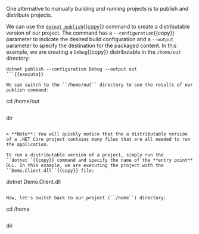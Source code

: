 One alternative to manually building and running projects is to publish and distribute projects.

We can use the [``dotnet publish``{{copy}}](https://docs.microsoft.com/dotnet/core/tools/dotnet-publish) command to create a distributable version of our project. The command has a ``--configuration``{{copy}} parameter to indicate the desired build configuration and a ``--output`` parameter to specify the destination for the packaged content. In this example, we are creating a ``Debug``{{copy}} distributable in the ``/home/out`` directory:

```
dotnet publish --configuration Debug --output out
```{{execute}}

We can switch to the ``/home/out`` directory to see the results of our publish command:

```
cd /home/out
```{{execute}}

```
dir
```{{execute}}

> **Note**: You will quickly notice that the a distributable version of a .NET Core project contains many files that are all needed to run the application.

To run a distributable version of a project, simply run the ``dotnet``{{copy}} command and specify the name of the **entry point** DLL. In this example, we are executing the project with the ``Demo.Client.dll``{{copy}} file:

```
dotnet Demo.Client.dll
```{{execute}}

Now, let's switch back to our project (``/home``) directory:

```
cd /home
```{{execute}}

```
dir
```{{execute}}